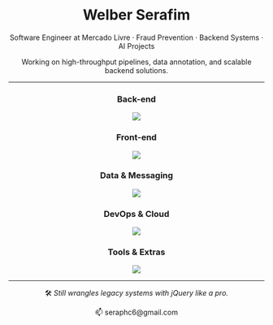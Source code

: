 <h1 align="center">Welber Serafim</h1>
<p align="center">
  Software Engineer at Mercado Livre · Fraud Prevention · Backend Systems · AI Projects
</p>
<p align="center">
  Working on high-throughput pipelines, data annotation, and scalable backend solutions.
</p>

---

<h3 align="center">Back-end</h3>
<p align="center">
  <img src="https://skillicons.dev/icons?i=java,spring,python,flask,nodejs,express" />
</p>

<h3 align="center">Front-end</h3>
<p align="center">
  <img src="https://skillicons.dev/icons?i=javascript,typescript,angular,html,css,jquery" />
</p>

<h3 align="center">Data & Messaging</h3>
<p align="center">
  <img src="https://skillicons.dev/icons?i=bigquery,kafka,postgresql,mongodb" />
</p>

<h3 align="center">DevOps & Cloud</h3>
<p align="center">
  <img src="https://skillicons.dev/icons?i=docker,kubernetes,aws,azure,git,github" />
</p>

<h3 align="center">Tools & Extras</h3>
<p align="center">
  <img src="https://skillicons.dev/icons?i=linux,vim,postman" />
</p>

---

<p align="center">
  🛠️ <i>Still wrangles legacy systems with jQuery like a pro.</i>
</p>

<p align="center">
  📫 seraphc6@gmail.com
</p>
